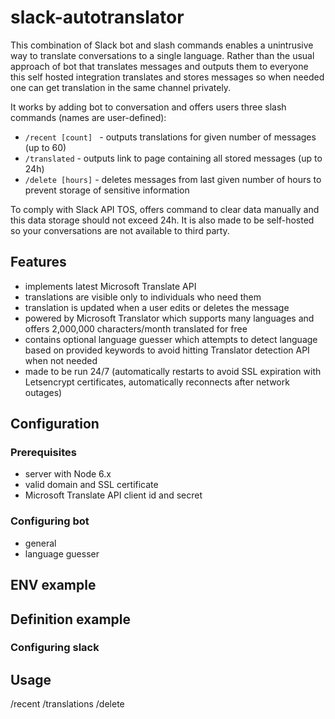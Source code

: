 # slack-autotranslator

This combination of Slack bot and slash commands enables a unintrusive way to translate conversations to a single language. Rather than the usual approach of bot that translates messages and outputs them to everyone this self hosted integration translates and stores messages so when needed one can get translation in the same channel privately.

It works by adding bot to conversation and offers users three slash commands (names are user-defined):

- `/recent [count] ` - outputs translations for given number of messages (up to 60)
- `/translated` - outputs link to page containing all stored messages (up to 24h)
- `/delete [hours]` - deletes messages from last given number of hours to prevent storage of sensitive information

To comply with Slack API TOS, offers command to clear data manually and this data storage should not exceed 24h. It is also made to be self-hosted so your conversations are not available to third party.

## Features
- implements latest Microsoft Translate API
- translations are visible only to individuals who need them
- translation is updated when a user edits or deletes the message
- powered by Microsoft Translator which supports many languages and offers 2,000,000 characters/month translated for free
- contains optional language guesser which attempts to detect language based on provided keywords to avoid hitting Translator detection API when not needed
- made to be run 24/7 (automatically restarts to avoid SSL expiration with Letsencrypt certificates, automatically reconnects after network outages)

## Configuration

### Prerequisites
- server with Node 6.x
- valid domain and SSL certificate
- Microsoft Translate API client id and secret

### Configuring bot
- general
- language guesser

## ENV example
## Definition example

### Configuring slack

## Usage
/recent
/translations
/delete
